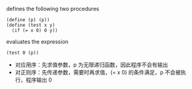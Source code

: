 defines the following two procedures

```racket
(define (p) (p))
(define (test x y)
  (if (= x 0) 0 y))
```

evaluates the expression

```racket
(test 0 (p))
```

- 对应用序：先求值参数，p 为无限递归函数，因此程序不会有输出
- 对正则序：先传递参数，需要时再求值，(= x 0) 的条件满足，p 不会被执行，程序输出 0